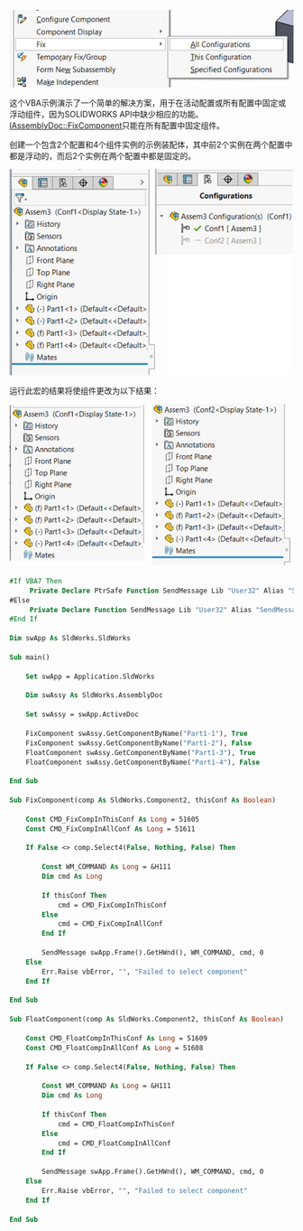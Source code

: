 ![组件固定选项](component-fix-options.png)

这个VBA示例演示了一个简单的解决方案，用于在活动配置或所有配置中固定或浮动组件，因为SOLIDWORKS API中缺少相应的功能。[IAssemblyDoc::FixComponent](https://help.solidworks.com/2017/english/api/sldworksapi/solidworks.interop.sldworks~solidworks.interop.sldworks.iassemblydoc~fixcomponent.html)只能在所有配置中固定组件。

创建一个包含2个配置和4个组件实例的示例装配体，其中前2个实例在两个配置中都是浮动的，而后2个实例在两个配置中都是固定的。

![示例的初始状态](component-initial-state.png)

运行此宏的结果将使组件更改为以下结果：

![运行宏的结果](component-fix-result.png)

~~~ vb
#If VBA7 Then
     Private Declare PtrSafe Function SendMessage Lib "User32" Alias "SendMessageA" (ByVal hWnd As Long, ByVal wMsg As Long, ByVal wParam As Long, lParam As Any) As Long
#Else
     Private Declare Function SendMessage Lib "User32" Alias "SendMessageA" (ByVal hWnd As Long, ByVal wMsg As Long, ByVal wParam As Long, lParam As Any) As Long
#End If

Dim swApp As SldWorks.SldWorks

Sub main()

    Set swApp = Application.SldWorks
    
    Dim swAssy As SldWorks.AssemblyDoc
    
    Set swAssy = swApp.ActiveDoc
    
    FixComponent swAssy.GetComponentByName("Part1-1"), True
    FixComponent swAssy.GetComponentByName("Part1-2"), False
    FloatComponent swAssy.GetComponentByName("Part1-3"), True
    FloatComponent swAssy.GetComponentByName("Part1-4"), False
    
End Sub

Sub FixComponent(comp As SldWorks.Component2, thisConf As Boolean)

    Const CMD_FixCompInThisConf As Long = 51605
    Const CMD_FixCompInAllConf As Long = 51611
    
    If False <> comp.Select4(False, Nothing, False) Then
        
        Const WM_COMMAND As Long = &H111
        Dim cmd As Long
        
        If thisConf Then
            cmd = CMD_FixCompInThisConf
        Else
            cmd = CMD_FixCompInAllConf
        End If
        
        SendMessage swApp.Frame().GetHWnd(), WM_COMMAND, cmd, 0
    Else
        Err.Raise vbError, "", "Failed to select component"
    End If
    
End Sub

Sub FloatComponent(comp As SldWorks.Component2, thisConf As Boolean)
    
    Const CMD_FloatCompInThisConf As Long = 51609
    Const CMD_FloatCompInAllConf As Long = 51608
    
    If False <> comp.Select4(False, Nothing, False) Then
        
        Const WM_COMMAND As Long = &H111
        Dim cmd As Long
        
        If thisConf Then
            cmd = CMD_FloatCompInThisConf
        Else
            cmd = CMD_FloatCompInAllConf
        End If
        
        SendMessage swApp.Frame().GetHWnd(), WM_COMMAND, cmd, 0
    Else
        Err.Raise vbError, "", "Failed to select component"
    End If
    
End Sub
~~~